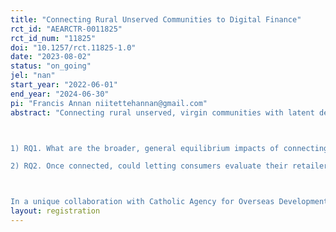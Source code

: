 ```yaml
---
title: "Connecting Rural Unserved Communities to Digital Finance"
rct_id: "AEARCTR-0011825"
rct_id_num: "11825"
doi: "10.1257/rct.11825-1.0"
date: "2023-08-02"
status: "on_going"
jel: "nan"
start_year: "2022-06-01"
end_year: "2024-06-30"
pi: "Francis Annan niitettehannan@gmail.com"
abstract: "Connecting rural unserved, virgin communities with latent demand for retail digital financial services (DFS) is an important first order policy and commercial question. Perhaps, more important and distinct is our ability to improve the new markets once communities are connected. This project addresses major gaps in research about connecting rural, unserved communities to markets for retail DFS with (i) original data collection — on household, community, and business outcomes — and (ii) a multi-year community-level field experiment testing a scalable approach to retail agent expansions, VSLAs-as-agents. We follow the success of our 2019/2020 detailed pilot work to launch a full RCT in rural Sierra Leone—a market environment that is poorly studied—to answer the following two research questions:

1) RQ1. What are the broader, general equilibrium impacts of connecting unserved, virgin communities with retail DFS?
2) RQ2. Once connected, could letting consumers evaluate their retailers improve the quality of services, consumer usage, and business outcomes, and if so, how?

In a unique collaboration with Catholic Agency for Overseas Development (CAFOD), Orange Money, GT Bank, and Innovations for Poverty Action (IPA) - Sierra Leone, we implement a large-scale community-level field experiment that encourage Village Savings and Loan Associations (VSLAs) to set up and operate as retail DF agents across rural unserved communities in Sierra Leone — a market environment that is poorly studied. Agents are established to offer both mobile money (via Orange Money) and bank services (via GT Bank) in 3 separate phases that span 2022-2024. This is an environment where the penetration of DFS is extremely low and retail agents are “non-existent” in these rural communities, but with latent demand and supply for DFS."
layout: registration
---
```


